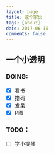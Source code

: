 ```yaml
---
layout: page
title: 这个家伙
tags: [about]
date: 2017-06-10
comments: false
---
```


## 一个小透明
### DOING:
* [x] 看书
* [x] 撸码
* [x] 发呆
* [x] P图

### TODO：
* [ ] 学小提琴
